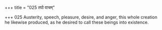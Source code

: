 +++
title = "025 तपो वाचम्"

+++
025	Austerity, speech, pleasure, desire, and anger, this whole creation he likewise produced, as he desired to call these beings into existence.